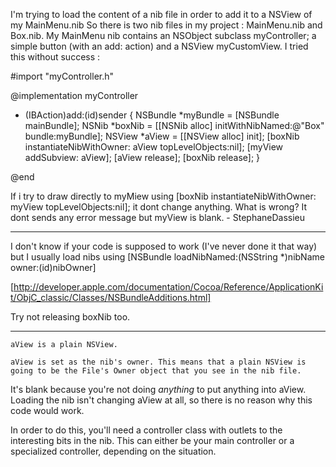 I'm trying to load the content of a nib file in order to add it to a NSView of my MainMenu.nib
So there is two nib files in my project : MainMenu.nib and Box.nib.
My MainMenu nib contains an NSObject subclass myController; a simple button (with an add: action) and a NSView myCustomView.
I tried this without success : 
    
#import "myController.h"

@implementation myController

- (IBAction)add:(id)sender
{
	NSBundle *myBundle = [NSBundle mainBundle];
	NSNib *boxNib = [[NSNib alloc] initWithNibNamed:@"Box" bundle:myBundle];
	NSView *aView = [[NSView alloc] init];
	[boxNib instantiateNibWithOwner: aView topLevelObjects:nil];
	[myView addSubview: aView];
	[aView release];
	[boxNib release];
}

@end

If i try to draw directly to myMiew using [boxNib instantiateNibWithOwner: myView topLevelObjects:nil]; it dont change anything.
What is wrong? It dont sends any error message but myView is blank. - StephaneDassieu


----

I don't know if your code is supposed to work (I've never done it that way) but I usually load nibs using     [NSBundle loadNibNamed:(NSString *)nibName owner:(id)nibOwner]

[http://developer.apple.com/documentation/Cocoa/Reference/ApplicationKit/ObjC_classic/Classes/NSBundleAdditions.html]

Try not releasing boxNib too.

----

    aView is a plain NSView.

    aView is set as the nib's owner. This means that a plain NSView is going to be the File's Owner object that you see in the nib file.

It's blank because you're not doing *anything* to put anything into     aView. Loading the nib isn't changing     aView at all, so there is no reason why this code would work.

In order to do this, you'll need a controller class with outlets to the interesting bits in the nib. This can either be your main controller or a specialized controller, depending on the situation.
